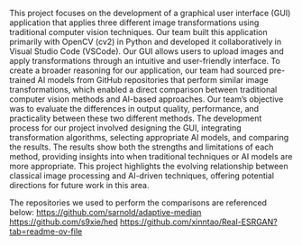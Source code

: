 ﻿This project focuses on the development of a graphical user interface (GUI) application that applies three different image transformations using traditional computer vision techniques. Our team built this application primarily with OpenCV (cv2) in Python and developed it collaboratively in Visual Studio Code (VSCode). Our GUI allows users to upload images and apply transformations through an intuitive and user-friendly interface. To create a broader reasoning for our application, our team had sourced pre-trained AI models from GitHub repositories that perform similar image transformations, which enabled a direct comparison between traditional computer vision methods and AI-based approaches. Our team’s objective was to evaluate the differences in output quality, performance, and practicality between these two different methods. The development process for our project involved designing the GUI, integrating transformation algorithms, selecting appropriate AI models, and comparing the results. The results show both the strengths and limitations of each method, providing insights into when traditional techniques or AI models are more appropriate. This project highlights the evolving relationship between classical image processing and AI-driven techniques, offering potential directions for future work in this area.

The repositories we used to perform the comparisons are referenced below:
https://github.com/sarnold/adaptive-median
https://github.com/s9xie/hed
https://github.com/xinntao/Real-ESRGAN?tab=readme-ov-file
